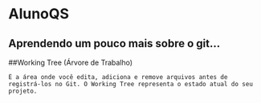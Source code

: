 # AlunoQS
 
## Aprendendo um pouco mais sobre o git...

##Working Tree (Árvore de Trabalho)

```É diretório em seu sistema de arquivos local onde você está realizando as alterações em seus arquivos. 
É a área onde você edita, adiciona e remove arquivos antes de registrá-los no Git. O Working Tree representa o estado atual do seu projeto.
```
